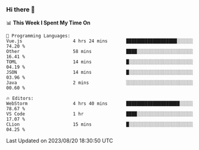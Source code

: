 ### Hi there 👋

<!--
**asdf12303116/asdf12303116** is a ✨ _special_ ✨ repository because its `README.md` (this file) appears on your GitHub profile.

Here are some ideas to get you started:

- 🔭 I’m currently working on ...
- 🌱 I’m currently learning ...
- 👯 I’m looking to collaborate on ...
- 🤔 I’m looking for help with ...
- 💬 Ask me about ...
- 📫 How to reach me: ...
- 😄 Pronouns: ...
- ⚡ Fun fact: ...
-->

<!--START_SECTION:waka-->
📊 **This Week I Spent My Time On** 

```text
💬 Programming Languages: 
Vue.js                   4 hrs 24 mins       ███████████████████░░░░░░   74.20 % 
Other                    58 mins             ████░░░░░░░░░░░░░░░░░░░░░   16.41 % 
TOML                     14 mins             █░░░░░░░░░░░░░░░░░░░░░░░░   04.19 % 
JSON                     14 mins             █░░░░░░░░░░░░░░░░░░░░░░░░   03.96 % 
Java                     2 mins              ░░░░░░░░░░░░░░░░░░░░░░░░░   00.60 % 

🔥 Editors: 
WebStorm                 4 hrs 40 mins       ████████████████████░░░░░   78.67 % 
VS Code                  1 hr                ████░░░░░░░░░░░░░░░░░░░░░   17.07 % 
CLion                    15 mins             █░░░░░░░░░░░░░░░░░░░░░░░░   04.25 % 
```


 Last Updated on 2023/08/20 18:30:50 UTC
<!--END_SECTION:waka-->
